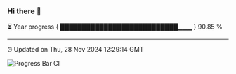 ### Hi there 👋

⏳ Year progress { ███████████████████████████▁▁▁ } 90.85 %

---

⏰ Updated on Thu, 28 Nov 2024 12:29:14 GMT

![Progress Bar CI](https://github.com/liununu/liununu/workflows/Progress%20Bar%20CI/badge.svg)
